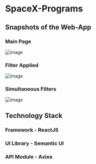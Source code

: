 # SpaceX-Programs

## Snapshots of the Web-App

### Main Page
![image](https://user-images.githubusercontent.com/46965764/109339764-20728f80-788e-11eb-8ab8-7734e0dd5f50.png)

### Filter Applied
![image](https://user-images.githubusercontent.com/46965764/109339976-6c253900-788e-11eb-9ffb-8a4617339c08.png)

### Simultaneous Filters
![image](https://user-images.githubusercontent.com/46965764/109340138-9f67c800-788e-11eb-805b-7832ac2de9f1.png)

## Technology Stack
### Framework - ReactJS
### UI Library - Semantic UI
### API Module - Axios
